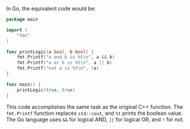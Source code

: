 In Go, the equivalent code would be:

```go
package main

import (
	"fmt"
)

func printLogic(a bool, b bool) {
	fmt.Printf("a and b is %t\n", a && b)
	fmt.Printf("a or b is %t\n", a || b)
	fmt.Printf("not a is %t\n", !a)
}

func main() {
	printLogic(true, true)
}
```

This code accomplishes the same task as the original C++ function. The `fmt.Printf` function replaces `std::cout`, and `%t` prints the boolean value. The Go language uses `&&` for logical AND, `||` for logical OR, and `!` for not.
